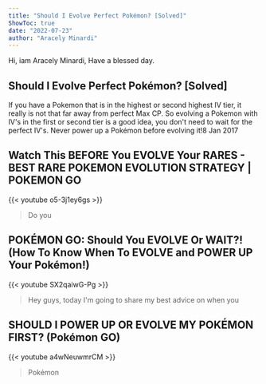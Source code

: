 ```yaml
---
title: "Should I Evolve Perfect Pokémon? [Solved]"
ShowToc: true 
date: "2022-07-23"
author: "Aracely Minardi" 
---
```


Hi, iam Aracely Minardi, Have a blessed day.
## Should I Evolve Perfect Pokémon? [Solved]
If you have a Pokemon that is in the highest or second highest IV tier, it really is not that far away from perfect Max CP. So evolving a Pokemon with IV's in the first or second tier is a good idea, you don't need to wait for the perfect IV's. Never power up a Pokémon before evolving it!8 Jan 2017

## Watch This BEFORE You EVOLVE Your RARES - BEST RARE POKEMON EVOLUTION STRATEGY | POKEMON GO
{{< youtube o5-3j1ey6gs >}}
>Do you

## POKÉMON GO: Should You EVOLVE Or WAIT?! (How To Know When To EVOLVE and POWER UP Your Pokémon!)
{{< youtube SX2qaiwG-Pg >}}
>Hey guys, today I'm going to share my best advice on when you 

## SHOULD I POWER UP OR EVOLVE MY POKÉMON FIRST? (Pokémon GO)
{{< youtube a4wNeuwmrCM >}}
>Pokémon

